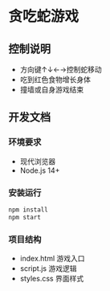 # 贪吃蛇游戏

## 控制说明
- 方向键↑↓←→控制蛇移动
- 吃到红色食物增长身体
- 撞墙或自身游戏结束

## 开发文档

### 环境要求
- 现代浏览器
- Node.js 14+

### 安装运行
```bash
npm install
npm start
```

### 项目结构
- index.html 游戏入口
- script.js 游戏逻辑
- styles.css 界面样式